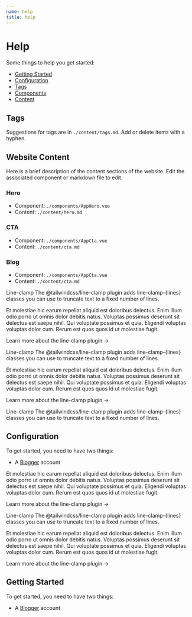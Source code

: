 ```yaml
---
name: help
title: help
---
```

# Help

Some things to help you get started:

* [Getting Started](#getting-started)
* [Configuration](#configuration)
* [Tags](#tags)
* [Components](#components)
* [Content](#components)


## Tags
Suggestions for tags are in `./content/tags.md`. Add or delete items with a hyphen.

## Website Content
Here is a brief description of the content sections of the website. Edit the associated component or markdown file to edit.
 
### Hero
- Component: `./components/AppHero.vue`
- Content: `./content/hero.md`
 
### CTA
- Component: `./components/AppCta.vue`
- Content: `./content/cta.md`

### Blog
- Component: `./components/AppCta.vue`
- Content: `./content/cta.md`



Line-clamp
The @tailwindcss/line-clamp plugin adds line-clamp-{lines} classes you can use to truncate text to a fixed number of lines.

Et molestiae hic earum repellat aliquid est doloribus delectus. Enim illum odio porro ut omnis
dolor debitis natus. Voluptas possimus deserunt sit delectus est saepe nihil. Qui voluptate
possimus et quia. Eligendi voluptas voluptas dolor cum. Rerum est quos quos id ut molestiae fugit.

Learn more about the line-clamp plugin →

Line-clamp
The @tailwindcss/line-clamp plugin adds line-clamp-{lines} classes you can use to truncate text to a fixed number of lines.

<p class="line-clamp-3 md:line-clamp-none">
  Et molestiae hic earum repellat aliquid est doloribus delectus. Enim illum odio porro ut omnis
  dolor debitis natus. Voluptas possimus deserunt sit delectus est saepe nihil. Qui voluptate
  possimus et quia. Eligendi voluptas voluptas dolor cum. Rerum est quos quos id ut molestiae fugit.
</p>
Learn more about the line-clamp plugin →

Line-clamp
The @tailwindcss/line-clamp plugin adds line-clamp-{lines} classes you can use to truncate text to a fixed number of lines.


## Configuration

To get started, you need to have two things:

* A [Blogger](https://www.blogger.com/) account

<p class="line-clamp-3 md:line-clamp-none">
  Et molestiae hic earum repellat aliquid est doloribus delectus. Enim illum odio porro ut omnis
  dolor debitis natus. Voluptas possimus deserunt sit delectus est saepe nihil. Qui voluptate
  possimus et quia. Eligendi voluptas voluptas dolor cum. Rerum est quos quos id ut molestiae fugit.
</p>
Learn more about the line-clamp plugin →

Line-clamp
The @tailwindcss/line-clamp plugin adds line-clamp-{lines} classes you can use to truncate text to a fixed number of lines.

<p class="line-clamp-3 md:line-clamp-none">
  Et molestiae hic earum repellat aliquid est doloribus delectus. Enim illum odio porro ut omnis
  dolor debitis natus. Voluptas possimus deserunt sit delectus est saepe nihil. Qui voluptate
  possimus et quia. Eligendi voluptas voluptas dolor cum. Rerum est quos quos id ut molestiae fugit.
</p>
Learn more about the line-clamp plugin →


## Getting Started

To get started, you need to have two things:

* A [Blogger](https://www.blogger.com/) account